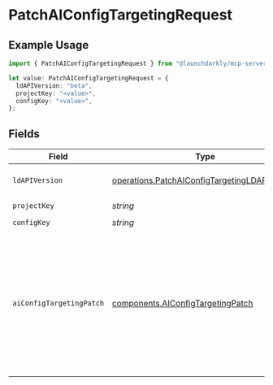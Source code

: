 # PatchAIConfigTargetingRequest

## Example Usage

```typescript
import { PatchAIConfigTargetingRequest } from "@launchdarkly/mcp-server/models/operations";

let value: PatchAIConfigTargetingRequest = {
  ldAPIVersion: "beta",
  projectKey: "<value>",
  configKey: "<value>",
};
```

## Fields

| Field                                                                                                          | Type                                                                                                           | Required                                                                                                       | Description                                                                                                    | Example                                                                                                        |
| -------------------------------------------------------------------------------------------------------------- | -------------------------------------------------------------------------------------------------------------- | -------------------------------------------------------------------------------------------------------------- | -------------------------------------------------------------------------------------------------------------- | -------------------------------------------------------------------------------------------------------------- |
| `ldAPIVersion`                                                                                                 | [operations.PatchAIConfigTargetingLDAPIVersion](../../models/operations/patchaiconfigtargetingldapiversion.md) | :heavy_check_mark:                                                                                             | Version of the endpoint.                                                                                       |                                                                                                                |
| `projectKey`                                                                                                   | *string*                                                                                                       | :heavy_check_mark:                                                                                             | N/A                                                                                                            |                                                                                                                |
| `configKey`                                                                                                    | *string*                                                                                                       | :heavy_check_mark:                                                                                             | N/A                                                                                                            |                                                                                                                |
| `aiConfigTargetingPatch`                                                                                       | [components.AIConfigTargetingPatch](../../models/components/aiconfigtargetingpatch.md)                         | :heavy_minus_sign:                                                                                             | AI Config targeting semantic patch instructions                                                                | {<br/>"instructions": [<br/>{<br/>"key": ""<br/>},<br/>{<br/>"key": ""<br/>}<br/>],<br/>"comment": "comment",<br/>"environmentKey": "environmentKey"<br/>} |